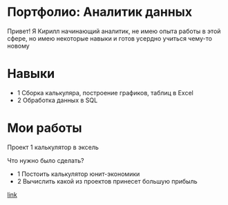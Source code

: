 # Портфолио: Аналитик данных
Привет! Я Кирилл начинающий аналитик, не имею опыта работы в этой сфере, но имею некоторые навыки и готов усердно учиться чему-то новому

# Навыки
- 1 Сборка калькуляра, построение графиков, таблиц в Excel
- 2 Обработка данных в SQL

# Мои работы 
<p> Проект 1 калькулятор в эксель </p>
<p> Что нужно было сделать? </p>
<ul>
  <li>1 Постоить калькулятор юнит-экономики</li>
  <li>2 Вычислить какой из проектов принесет большую прибыль</li>
</ul>
<a href="https://github.com/KravtsivKV/Kirill/blob/main/folder/Проект%201.xlsx">link</a>

